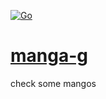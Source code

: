[![Go](https://github.com/manga-g/manga-g/actions/workflows/go.yml/badge.svg?branch=main)](https://github.com/manga-g/manga-g/actions/workflows/go.yml)
# [manga-g](http://manga-g.netlify.app)

check some mangos
